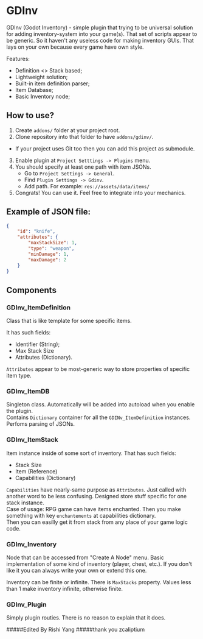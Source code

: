 # GDInv
GDInv (Godot Inventory) - simple plugin that trying to be universal solution for adding inventory-system into your game(s).
That set of scripts appear to be generic. So it haven't any useless code for making inventory GUIs. That lays on your own because every game have own style.

Features:
 - Definition <> Stack based;
 - Lightweight solution;
 - Built-in item definition parser;
 - Item Database;
 - Basic Inventory node;

## How to use?
1. Create ``addons/`` folder at your project root.
2. Clone repository into that folder to have ``addons/gdinv/``.
 - If your project uses Git too then you can add this project as submodule.
3. Enable plugin at ``Project Setttings -> Plugins`` menu.
4. You should specify at least one path with item JSONs.
    - Go to ``Project Settings -> General``.
    - Find ``Plugin Settings -> Gdinv``.
    - Add path. For example: ``res://assets/data/items/``
5. Congrats! You can use it. Feel free to integrate into your mechanics.

## Example of JSON file:
```json
{
    "id": "knife",
    "attributes": {
        "maxStackSize": 1,
        "type": "weapon",
        "minDamage": 1,
        "maxDamage": 2
    }
}
```

## Components
### GDInv_ItemDefinition
Class that is like template for some specific items.

It has such fields:
 - Identifier (String);
 - Max Stack Size
 - Attributes (Dictionary).
 
``Attributes`` appear to be most-generic way to store properties of specific item type.

### GDInv_ItemDB
Singleton class. Automatically will be added into autoload when you enable the plugin.  
Contains ``Dictionary`` container for all the ``GDINv_ItemDefinition`` instances. Perfoms parsing of JSONs. 

### GDInv_ItemStack
Item instance inside of some sort of inventory.
That has such fields:
 - Stack Size
 - Item (Reference)
 - Capabilities (Dictionary)
 
``Capabilities`` have nearly-same purpose as ``Attributes``. Just called with another word to be less confusing. Designed store stuff specific for one stack instance.  
Case of usage: RPG game can have items enchanted. Then you make something with key ``enchantements`` at capabilities dictionary.  
Then you can easilly get it from stack from any place of your game logic code.

### GDInv_Inventory
Node that can be accessed from "Create A Node" menu. Basic implementation of some kind of inventory (player, chest, etc.).
If you don't like it you can always write your own or extend this one.

Inventory can be finite or infinite. There is ``MaxStacks`` property. Values less than 1 make inventory infinite, otherwise finite.

### GDInv_Plugin
Simply plugin routies. There is no reason to explain that it does.


#####Edited By Rishi Yang
#####thank you zcaliptium